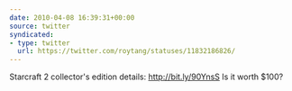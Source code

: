 ```yaml
---
date: 2010-04-08 16:39:31+00:00
source: twitter
syndicated:
- type: twitter
  url: https://twitter.com/roytang/statuses/11832186826/
---
```


Starcraft 2 collector's edition details: http://bit.ly/90YnsS Is it worth $100?